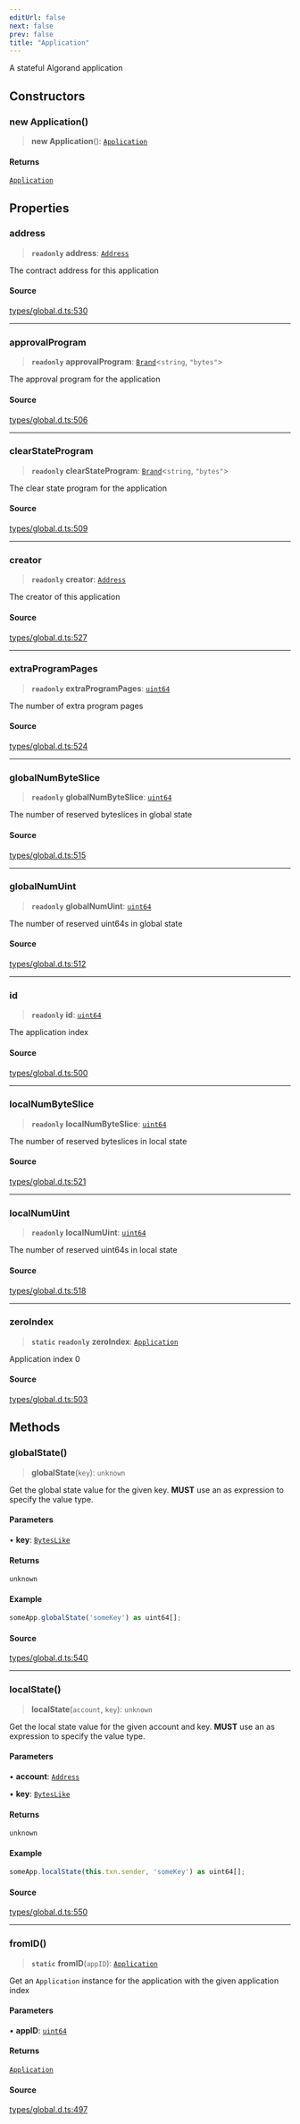 ```yaml
---
editUrl: false
next: false
prev: false
title: "Application"
---
```


A stateful Algorand application

## Constructors

### new Application()

> **new Application**(): [`Application`](Application.md)

#### Returns

[`Application`](Application.md)

## Properties

### address

> **`readonly`** **address**: [`Address`](Address.md)

The contract address for this application

#### Source

[types/global.d.ts:530](https://github.com/algorandfoundation/tealscript/blob/e015f8b0/types/global.d.ts#L530)

***

### approvalProgram

> **`readonly`** **approvalProgram**: [`Brand`](../type-aliases/Brand.md)\<`string`, `"bytes"`\>

The approval program for the application

#### Source

[types/global.d.ts:506](https://github.com/algorandfoundation/tealscript/blob/e015f8b0/types/global.d.ts#L506)

***

### clearStateProgram

> **`readonly`** **clearStateProgram**: [`Brand`](../type-aliases/Brand.md)\<`string`, `"bytes"`\>

The clear state program for the application

#### Source

[types/global.d.ts:509](https://github.com/algorandfoundation/tealscript/blob/e015f8b0/types/global.d.ts#L509)

***

### creator

> **`readonly`** **creator**: [`Address`](Address.md)

The creator of this application

#### Source

[types/global.d.ts:527](https://github.com/algorandfoundation/tealscript/blob/e015f8b0/types/global.d.ts#L527)

***

### extraProgramPages

> **`readonly`** **extraProgramPages**: [`uint64`](../type-aliases/uint64.md)

The number of extra program pages

#### Source

[types/global.d.ts:524](https://github.com/algorandfoundation/tealscript/blob/e015f8b0/types/global.d.ts#L524)

***

### globalNumByteSlice

> **`readonly`** **globalNumByteSlice**: [`uint64`](../type-aliases/uint64.md)

The number of reserved byteslices in global state

#### Source

[types/global.d.ts:515](https://github.com/algorandfoundation/tealscript/blob/e015f8b0/types/global.d.ts#L515)

***

### globalNumUint

> **`readonly`** **globalNumUint**: [`uint64`](../type-aliases/uint64.md)

The number of reserved uint64s in global state

#### Source

[types/global.d.ts:512](https://github.com/algorandfoundation/tealscript/blob/e015f8b0/types/global.d.ts#L512)

***

### id

> **`readonly`** **id**: [`uint64`](../type-aliases/uint64.md)

The application index

#### Source

[types/global.d.ts:500](https://github.com/algorandfoundation/tealscript/blob/e015f8b0/types/global.d.ts#L500)

***

### localNumByteSlice

> **`readonly`** **localNumByteSlice**: [`uint64`](../type-aliases/uint64.md)

The number of reserved byteslices in local state

#### Source

[types/global.d.ts:521](https://github.com/algorandfoundation/tealscript/blob/e015f8b0/types/global.d.ts#L521)

***

### localNumUint

> **`readonly`** **localNumUint**: [`uint64`](../type-aliases/uint64.md)

The number of reserved uint64s in local state

#### Source

[types/global.d.ts:518](https://github.com/algorandfoundation/tealscript/blob/e015f8b0/types/global.d.ts#L518)

***

### zeroIndex

> **`static`** **`readonly`** **zeroIndex**: [`Application`](Application.md)

Application index 0

#### Source

[types/global.d.ts:503](https://github.com/algorandfoundation/tealscript/blob/e015f8b0/types/global.d.ts#L503)

## Methods

### globalState()

> **globalState**(`key`): `unknown`

Get the global state value for the given key. **MUST** use an as expression to specify the value type.

#### Parameters

• **key**: [`BytesLike`](../type-aliases/BytesLike.md)

#### Returns

`unknown`

#### Example

```ts
someApp.globalState('someKey') as uint64[];
```

#### Source

[types/global.d.ts:540](https://github.com/algorandfoundation/tealscript/blob/e015f8b0/types/global.d.ts#L540)

***

### localState()

> **localState**(`account`, `key`): `unknown`

Get the local state value for the given account and key. **MUST** use an as expression to specify the value type.

#### Parameters

• **account**: [`Address`](Address.md)

• **key**: [`BytesLike`](../type-aliases/BytesLike.md)

#### Returns

`unknown`

#### Example

```ts
someApp.localState(this.txn.sender, 'someKey') as uint64[];
```

#### Source

[types/global.d.ts:550](https://github.com/algorandfoundation/tealscript/blob/e015f8b0/types/global.d.ts#L550)

***

### fromID()

> **`static`** **fromID**(`appID`): [`Application`](Application.md)

Get an `Application` instance for the application with the given application index

#### Parameters

• **appID**: [`uint64`](../type-aliases/uint64.md)

#### Returns

[`Application`](Application.md)

#### Source

[types/global.d.ts:497](https://github.com/algorandfoundation/tealscript/blob/e015f8b0/types/global.d.ts#L497)
